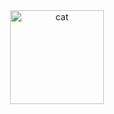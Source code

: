 <div align="center">
  <img src="https://media.giphy.com/media/v1.Y2lkPTc5MGI3NjExMHp0empmdDFpdjJyZzFwOXp5aHdhM3lwcDhqY3psNGxjNzhkbmt6cyZlcD12MV9pbnRlcm5hbF9naWZfYnlfaWQmY3Q9cw/JkKcK6nIy3txeChSRA/giphy.gif" width="150" alt="cat"/>
</div>

<!--



**zhd4nov/zhd4nov** is a ✨ _special_ ✨ repository because its `README.md` (this file) appears on your GitHub profile.

Here are some ideas to get you started:

- 🔭 I’m currently working on ...
- 🌱 I’m currently learning ...
- 👯 I’m looking to collaborate on ...
- 🤔 I’m looking for help with ...
- 💬 Ask me about ...
- 📫 How to reach me: ...
- 😄 Pronouns: ...
- ⚡ Fun fact: ...
-->
